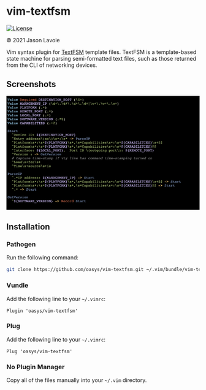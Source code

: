 # vim-textfsm

[![License](https://img.shields.io/badge/License-Apache%202.0-blue.svg)](https://opensource.org/licenses/Apache-2.0)

&copy; 2021 Jason Lavoie

Vim syntax plugin for [TextFSM](https://github.com/google/textfsm)
template files.  TextFSM is a template-based state machine for parsing
semi-formatted text files, such as those returned from the CLI of
networking devices.

## Screenshots

![Cisco IOS Show CDP Neighbors](images/cisco_ios_show_cdp_neighbors_detail.textfsm.png)

## Installation

### Pathogen

Run the following command:

```bash
git clone https://github.com/oasys/vim-textfsm.git ~/.vim/bundle/vim-textfsm
```

### Vundle

Add the following line to your `~/.vimrc`:

```vim
Plugin 'oasys/vim-textfsm'
```

### Plug

Add the following line to your `~/.vimrc`:

```vim
Plug 'oasys/vim-textfsm'
```

### No Plugin Manager

Copy all of the files manually into your `~/.vim` directory.

